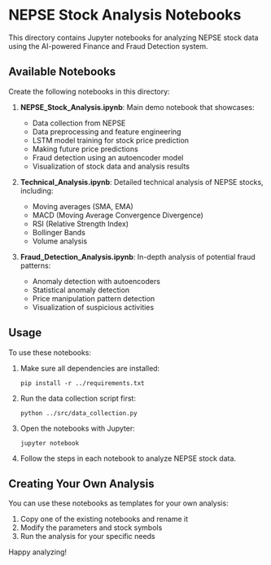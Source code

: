 # NEPSE Stock Analysis Notebooks

This directory contains Jupyter notebooks for analyzing NEPSE stock data using the AI-powered Finance and Fraud Detection system.

## Available Notebooks

Create the following notebooks in this directory:

1. **NEPSE_Stock_Analysis.ipynb**: Main demo notebook that showcases:
   - Data collection from NEPSE
   - Data preprocessing and feature engineering
   - LSTM model training for stock price prediction
   - Making future price predictions
   - Fraud detection using an autoencoder model
   - Visualization of stock data and analysis results

2. **Technical_Analysis.ipynb**: Detailed technical analysis of NEPSE stocks, including:
   - Moving averages (SMA, EMA)
   - MACD (Moving Average Convergence Divergence)
   - RSI (Relative Strength Index)
   - Bollinger Bands
   - Volume analysis

3. **Fraud_Detection_Analysis.ipynb**: In-depth analysis of potential fraud patterns:
   - Anomaly detection with autoencoders
   - Statistical anomaly detection
   - Price manipulation pattern detection
   - Visualization of suspicious activities

## Usage

To use these notebooks:

1. Make sure all dependencies are installed:
   ```
   pip install -r ../requirements.txt
   ```

2. Run the data collection script first:
   ```
   python ../src/data_collection.py
   ```

3. Open the notebooks with Jupyter:
   ```
   jupyter notebook
   ```

4. Follow the steps in each notebook to analyze NEPSE stock data.

## Creating Your Own Analysis

You can use these notebooks as templates for your own analysis:

1. Copy one of the existing notebooks and rename it
2. Modify the parameters and stock symbols
3. Run the analysis for your specific needs

Happy analyzing! 